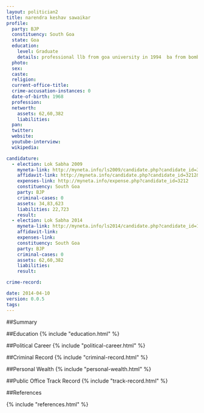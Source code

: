 ```yaml
---
layout: politician2
title: narendra keshav sawaikar
profile: 
  party: BJP
  constituency: South Goa
  state: Goa
  education: 
    level: Graduate
    details: professional llb from goa university in 1994  ba from bombay university in 1987.
  photo: 
  sex: 
  caste: 
  religion: 
  current-office-title: 
  crime-accusation-instances: 0
  date-of-birth: 1968
  profession: 
  networth: 
    assets: 62,60,382
    liabilities: 
  pan: 
  twitter: 
  website: 
  youtube-interview: 
  wikipedia: 

candidature: 
  - election: Lok Sabha 2009
    myneta-link: http://myneta.info/ls2009/candidate.php?candidate_id=3212
    affidavit-link: http://myneta.info/candidate.php?candidate_id=3212&scan=original
    expenses-link: http://myneta.info/expense.php?candidate_id=3212
    constituency: South Goa 
    party: BJP
    criminal-cases: 0
    assets: 34,83,623
    liabilities: 22,723
    result:  
  - election: Lok Sabha 2014
    myneta-link: http://myneta.info/ls2014/candidate.php?candidate_id=1989
    affidavit-link: 
    expenses-link: 
    constituency: South Goa 
    party: BJP
    criminal-cases: 0
    assets: 62,60,382
    liabilities: 
    result:  

crime-record: 

date: 2014-04-10
version: 0.0.5
tags: 
---
```


##Summary


##Education
{% include "education.html" %}


##Political Career
{% include "political-career.html" %}


##Criminal Record
{% include "criminal-record.html" %}


##Personal Wealth
{% include "personal-wealth.html" %}


##Public Office Track Record
{% include "track-record.html" %}


##References


{% include "references.html" %}
